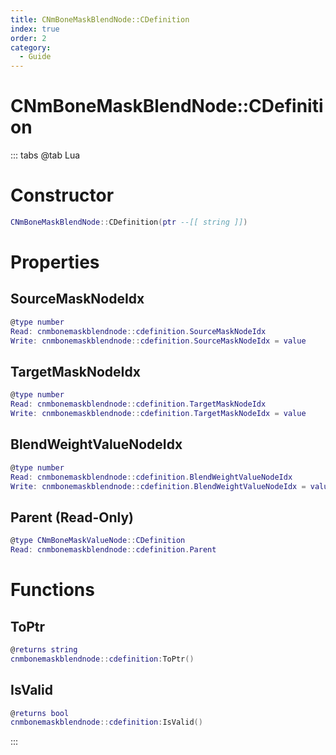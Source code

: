 ```yaml
---
title: CNmBoneMaskBlendNode::CDefinition
index: true
order: 2
category:
  - Guide
---
```


# CNmBoneMaskBlendNode::CDefinition

::: tabs
@tab Lua
# Constructor
```lua
CNmBoneMaskBlendNode::CDefinition(ptr --[[ string ]])
```
# Properties
## SourceMaskNodeIdx 
```lua
@type number
Read: cnmbonemaskblendnode::cdefinition.SourceMaskNodeIdx
Write: cnmbonemaskblendnode::cdefinition.SourceMaskNodeIdx = value
```
## TargetMaskNodeIdx 
```lua
@type number
Read: cnmbonemaskblendnode::cdefinition.TargetMaskNodeIdx
Write: cnmbonemaskblendnode::cdefinition.TargetMaskNodeIdx = value
```
## BlendWeightValueNodeIdx 
```lua
@type number
Read: cnmbonemaskblendnode::cdefinition.BlendWeightValueNodeIdx
Write: cnmbonemaskblendnode::cdefinition.BlendWeightValueNodeIdx = value
```
## Parent (Read-Only)
```lua
@type CNmBoneMaskValueNode::CDefinition
Read: cnmbonemaskblendnode::cdefinition.Parent
```
# Functions
## ToPtr
```lua
@returns string
cnmbonemaskblendnode::cdefinition:ToPtr()
```
## IsValid
```lua
@returns bool
cnmbonemaskblendnode::cdefinition:IsValid()
```

:::